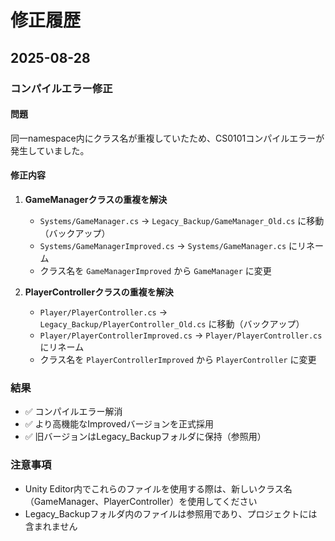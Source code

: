 # 修正履歴

## 2025-08-28

### コンパイルエラー修正

#### 問題
同一namespace内にクラス名が重複していたため、CS0101コンパイルエラーが発生していました。

#### 修正内容
1. **GameManagerクラスの重複を解決**
   - `Systems/GameManager.cs` → `Legacy_Backup/GameManager_Old.cs` に移動（バックアップ）
   - `Systems/GameManagerImproved.cs` → `Systems/GameManager.cs` にリネーム
   - クラス名を `GameManagerImproved` から `GameManager` に変更

2. **PlayerControllerクラスの重複を解決**
   - `Player/PlayerController.cs` → `Legacy_Backup/PlayerController_Old.cs` に移動（バックアップ）
   - `Player/PlayerControllerImproved.cs` → `Player/PlayerController.cs` にリネーム
   - クラス名を `PlayerControllerImproved` から `PlayerController` に変更

### 結果
- ✅ コンパイルエラー解消
- ✅ より高機能なImprovedバージョンを正式採用
- ✅ 旧バージョンはLegacy_Backupフォルダに保持（参照用）

### 注意事項
- Unity Editor内でこれらのファイルを使用する際は、新しいクラス名（GameManager、PlayerController）を使用してください
- Legacy_Backupフォルダ内のファイルは参照用であり、プロジェクトには含まれません
